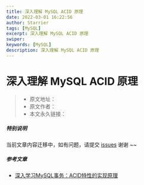 ```yaml
---
title: 深入理解 MySQL ACID 原理
date: 2022-03-01 16:22:56
author: Starrier
tags: [MySQL]
excerpt: 深入理解 MySQL ACID 原理
swiper:
keywords: [MySQL]
description: 深入理解 MySQL ACID 原理
---
```


# 深入理解 MySQL ACID 原理

> * 原文地址：[]()
> * 原文作者：[]()
> * 本文永久链接：[]()

##### **特别说明**

当前文章内容迁移中，如有问题，请提交 [issues](https://github.com/Starrier/starrier.github.io/issues) 谢谢 ~~

##### 参考文章

- [深入学习MySQL事务：ACID特性的实现原理 ](https://www.cnblogs.com/kismetv/p/10331633.html)
